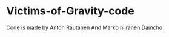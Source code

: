 # Victims-of-Gravity-code
Code is made by Anton Rautanen And Marko niiranen [Damcho](https://github.com/Damchou)
